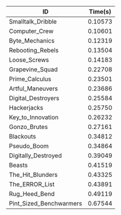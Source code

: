 |ID|Time(s)|
|-|-|
|Smalltalk_Dribble|0.10573|
|Computer_Crew|0.10601|
|Byte_Mechanics|0.12319|
|Rebooting_Rebels|0.13504|
|Loose_Screws|0.14183|
|Grapevine_Squad|0.22708|
|Prime_Calculus|0.23501|
|Artful_Maneuvers|0.23686|
|Digital_Destroyers|0.25584|
|Hackerjacks|0.25750|
|Key_to_Innovation|0.26232|
|Gonzo_Brutes|0.27161|
|Blackouts|0.34812|
|Pseudo_Boom|0.34864|
|Digitally_Destroyed|0.39049|
|Beasts|0.41519|
|The_Hit_Blunders|0.43325|
|The_ERROR_List|0.43891|
|Rug_Heed_Bend|0.49119|
|Pint_Sized_Benchwarmers|0.67544|
